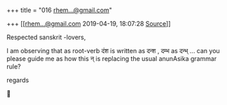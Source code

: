 +++
title = "016 rhem...@gmail.com"

+++
[[rhem...@gmail.com	2019-04-19, 18:07:28 [Source](https://groups.google.com/g/samskrita/c/TEbSaErtfLk)]]



Respected sanskrit -lovers,

  

I am observing that as root-verb दंश is written as दन्श , दम्भ as
दन्भ् ... can you please guide me as how this न् is replacing the usual anunAsika grammar rule?

  

regards



